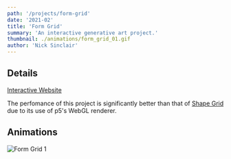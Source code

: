 ```yaml
---
path: '/projects/form-grid'
date: '2021-02'
title: 'Form Grid'
summary: 'An interactive generative art project.'
thumbnail: ./animations/form_grid_01.gif
author: 'Nick Sinclair'
---
```


## Details

[Interactive Website](https://nicksinclair.github.io/form-grid)

The perfomance of this project is significantly better than that of [Shape Grid](nicksinclair.github.io/projects/shape-grid) due to its use of p5's WebGL renderer.

## Animations

![Form Grid 1](./animations/form_grid_01.gif)
